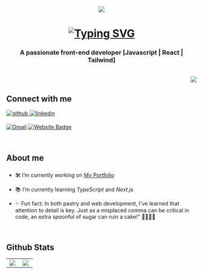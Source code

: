 <div align="center"><img src="https://i.postimg.cc/YSq1v65S/banner-github.png" /></div>

<h1 align="center"><a href="https://git.io/typing-svg"><img src="https://readme-typing-svg.demolab.com?font=Raleway&size=22&duration=4000&pause=500&color=E2A2F7&center=true&random=false&width=435&lines=Hi+There+%F0%9F%91%8B;I'm+Ludivine%2C+from+France" alt="Typing SVG" /></a></h1>
<h3 align="center">A passionate front-end developer [Javascript | React | Tailwind]</h3>
<br/>
<img align="right" src="https://visitor-badge.laobi.icu/badge?page_id=LudivineClement.LudivineClement-badge" />
<br/>

## Connect with me  
<div>
<a href="https://github.com/LudivineClement" target="_blank">
<img src=https://img.shields.io/badge/github-%2324292e.svg?&style=for-the-badge&logo=github&logoColor=white alt=github style="margin-bottom: 5px;" />
</a>
<a href="https://linkedin.com/in/ludivine-clément-45612326a" target="_blank">
<img src=https://img.shields.io/badge/linkedin-%231E77B5.svg?&style=for-the-badge&logo=linkedin&logoColor=white alt=linkedin style="margin-bottom: 5px;" />
</a>
  
[![Gmail](https://img.shields.io/badge/-Gmail-c14438?style=flat&logo=Gmail&logoColor=white)](mailto:ludivine.clement0985@gmail.com)
[![Website Badge](https://img.shields.io/badge/-Website-c14438?style=flat&logo=Google-Chrome&logoColor=white&link=www.ludivine-clement.dev)](www.ludivine-clement.dev)
</div> 
<br/>

## About me
### <div align="center">  
  

- 🛠️ I’m currently working on [My Portfolio](https://github.com/LudivineClement/portfolio_nextjs)  
  

- 📚 I’m currently learning *TypeScript* and *Next.js*
  

- ✨ Fun fact: In both pastry and web development, I've learned that attention to detail is key. Just as a misplaced comma can be critical in code, an extra spoonful of sugar can ruin a cake!" 👩‍💻🍰😜  

  </div>

<br/>  

## Github Stats

<table><tr><td valign="top" ">

 <img src="https://github-readme-stats.vercel.app/api/top-langs/?username=LudivineClement&hide_border=true&layout=compact&theme=tokyonight" align="left"  />

</td><td valign="top" >

<img src="https://github-readme-stats.vercel.app/api?username=LudivineClement&show_icons=true&count_private=true&hide_border=true&theme=tokyonight" align="left"  />

</td></tr></table>  

<br/>  


 


